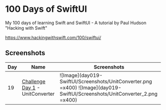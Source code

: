 # 100 Days of SwiftUI

My 100 days of learning Swift and SwiftUI - A tutorial by Paul Hudson "Hacking with Swift"

https://www.hackingwithswift.com/100/swiftui/

## Screenshots

|Day|Name|Screenshots|
|--|--|--|
|19|[Challenge Day 1](day019-SwiftUI) - UnitConverter|![Image](day019-SwiftUI/Screenshots/UnitConverter.png =x400)  ![Image](day019-SwiftUI/Screenshots/UnitConverter_2.png =x400)|
